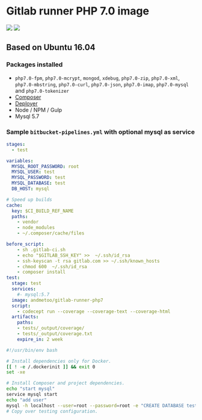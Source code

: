 # Gitlab runner PHP 7.0 image
[![](https://images.microbadger.com/badges/version/andmetoo/gitlab-runner-php7.svg)](https://microbadger.com/images/andmetoo/gitlab-runner-php7 "Get your own version badge on microbadger.com")
[![](https://images.microbadger.com/badges/image/andmetoo/gitlab-runner-php7.svg)](https://microbadger.com/images/andmetoo/gitlab-runner-php7 "Get your own image badge on microbadger.com")

## Based on Ubuntu 16.04

### Packages installed

- `php7.0-fpm`, `php7.0-mcrypt`, `mongod`, `xdebug`, `php7.0-zip`, `php7.0-xml`, `php7.0-mbstring`, `php7.0-curl`, `php7.0-json`, `php7.0-imap`, `php7.0-mysql` and `php7.0-tokenizer`
- [Composer](https://getcomposer.org/)
- [Deployer](https://github.com/deployphp/deployer)
- Node / NPM / Gulp 
- Mysql 5.7

### Sample `bitbucket-pipelines.yml` with optional mysql as service

```YAML
stages:
  - test

variables:
  MYSQL_ROOT_PASSWORD: root
  MYSQL_USER: test
  MYSQL_PASSWORD: test
  MYSQL_DATABASE: test
  DB_HOST: mysql

# Speed up builds
cache:
  key: $CI_BUILD_REF_NAME
  paths:
    - vendor
    - node_modules
    - ~/.composer/cache/files

before_script:
    - sh .gitlab-ci.sh
    - echo "$GITLAB_SSH_KEY" >>  ~/.ssh/id_rsa
    - ssh-keyscan -t rsa gitlab.com >> ~/.ssh/known_hosts
    - chmod 600  ~/.ssh/id_rsa
    - composer install
test:
  stage: test
  services:
    #- mysql:5.7
  image: andmetoo/gitlab-runner-php7
  script:
    - codecept run --coverage --coverage-text --coverage-html
  artifacts:
    paths:
    - tests/_output/coverage/
    - tests/_output/coverage.txt
    expire_in: 2 week
```
```bash
#!/usr/bin/env bash

# Install dependencies only for Docker.
[[ ! -e /.dockerinit ]] && exit 0
set -xe

# Install Composer and project dependencies.
echo "start mysql"
service mysql start
echo "add user"
mysql -h localhost --user=root --password=root -e "CREATE DATABASE test;CREATE USER 'test'@'%' IDENTIFIED BY 'test';GRANT ALL PRIVILEGES ON *.* TO 'test'@'%'; FLUSH PRIVILEGES;"
# Copy over testing configuration.
```
